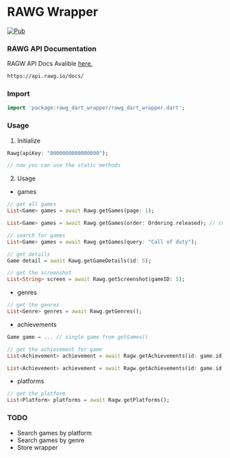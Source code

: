 # RAWG Wrapper
[![Pub](https://img.shields.io/pub/v/rawg_dart_wrapper.svg)](https://pub.dev/packages/rawg_dart_wrapper)

### RAWG API Documentation

RAGW API Docs Avalible <a href ="https://api.rawg.io/docs/">here.</a>

```HTML
https://api.rawg.io/docs/
`````

### Import
```dart
import 'package:rawg_dart_wrapper/rawg_dart_wrapper.dart';
`````

### Usage
1) Initialize 
```dart
Rawg(apiKey: "0000000000000000");

// now you can use the static methods
``` 

2) Usage
- games
```dart
// get all games
List<Game> games = await Rawg.getGames(page: 1);

List<Game> games = await Rawg.getGames(order: Ordering.released); // custom order

// search for games
List<Game> games = await Rawg.getGames(query: "Call of duty");

// get details
Game detail = await Rawg.getGameDetails(id: 5);

// get the screenshot
List<String> screen = await Rawg.getScreenshot(gameID: 5);
```

- genres
```dart
// get the genres
List<Genre> genres = await Rawg.getGenres();
```

- achievements
```dart
Game game = ... // single game from getGames()

// get the achievement for game
List<Achievement> achievement = await Ragw.getAchievements(id: game.id);

List<Achievement> achievement = await Ragw.getAchievements(id: game.id, page: 3);
```

- platforms
```dart
// get the platform
List<Platform> platforms = await Ragw.getPlatforms();
```


### TODO
- Search games by platform
- Search games by genre
- Store wrapper

